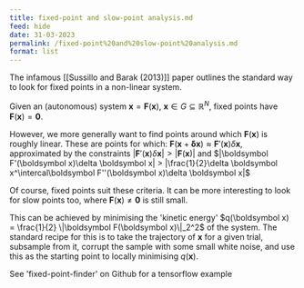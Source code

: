 ```yaml
---
title: fixed-point and slow-point analysis.md
feed: hide
date: 31-03-2023
permalink: /fixed-point%20and%20slow-point%20analysis.md
format: list
---
```



The infamous [[Sussillo and Barak (2013)]] paper outlines the standard way to look for fixed points in a non-linear system. 

Given an (autonomous) system $\boldsymbol x = \boldsymbol F(\boldsymbol x),\ \boldsymbol x\in G\subseteq \mathbb{R}^N$, fixed points have $\boldsymbol F(\boldsymbol x) = \boldsymbol 0$.

However, we more generally want to find points around which $\boldsymbol F(\boldsymbol x)$ is roughly linear. These are points for which: $\boldsymbol F(\boldsymbol x + \boldsymbol \delta \boldsymbol x)\approx \boldsymbol F'(\boldsymbol x)\delta \boldsymbol x$, approximated by the constraints $|\boldsymbol F'(\boldsymbol x)\delta \boldsymbol x| > |\boldsymbol F(\boldsymbol x)|$ and $|\boldsymbol F'(\boldsymbol x)\delta \boldsymbol x| > |\frac{1}{2}\delta \boldsymbol x^\intercal\boldsymbol F''(\boldsymbol x)\delta \boldsymbol x|$

Of course, fixed points suit these criteria. It can be more interesting to look for slow points too, where $\boldsymbol F(\boldsymbol x) \neq \boldsymbol 0$ is still small.

This can be achieved by minimising the 'kinetic energy' $q(\boldsymbol x) = \frac{1}{2} \|\boldsymbol F(\boldsymbol x)\|_2^2$ of the system. The standard recipe for this is to take the trajectory of $\boldsymbol x$ for a given trial, subsample from it, corrupt the sample with some small white noise, and use this as the starting point to locally minimising $q(\boldsymbol x)$.


See 'fixed-point-finder' on Github for a tensorflow example